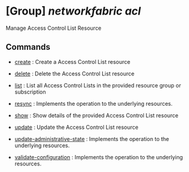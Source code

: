 # [Group] _networkfabric acl_

Manage Access Control List Resource

## Commands

- [create](/Commands/networkfabric/acl/_create.md)
: Create a Access Control List resource

- [delete](/Commands/networkfabric/acl/_delete.md)
: Delete the Access Control List resource

- [list](/Commands/networkfabric/acl/_list.md)
: List all Access Control Lists in the provided resource group or subscription

- [resync](/Commands/networkfabric/acl/_resync.md)
: Implements the operation to the underlying resources.

- [show](/Commands/networkfabric/acl/_show.md)
: Show details of the provided Access Control List resource

- [update](/Commands/networkfabric/acl/_update.md)
: Update the Access Control List resource

- [update-administrative-state](/Commands/networkfabric/acl/_update-administrative-state.md)
: Implements the operation to the underlying resources.

- [validate-configuration](/Commands/networkfabric/acl/_validate-configuration.md)
: Implements the operation to the underlying resources.
